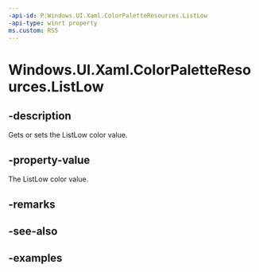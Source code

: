 ```yaml
---
-api-id: P:Windows.UI.Xaml.ColorPaletteResources.ListLow
-api-type: winrt property
ms.custom: RS5
---
```


<!-- Property syntax.
public IReference<Color> ListLow { get;  set; }
-->

# Windows.UI.Xaml.ColorPaletteResources.ListLow

## -description

Gets or sets the ListLow color value.

## -property-value

The ListLow color value.

## -remarks

## -see-also

## -examples


